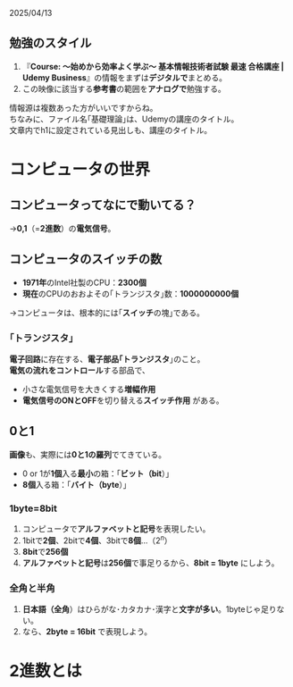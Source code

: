 2025/04/13

## 勉強のスタイル
1. 『**Course: ～始めから効率よく学ぶ～ 基本情報技術者試験 最速 合格講座 | Udemy Business**』の情報をまずは**デジタルで**まとめる。
2. この映像に該当する**参考書**の範囲を**アナログで**勉強する。

情報源は複数あった方がいいですからね。\
ちなみに、ファイル名｢基礎理論｣は、Udemyの講座のタイトル。\
文章内でh1に設定されている見出しも、講座のタイトル。

# コンピュータの世界

## コンピュータってなにで動いてる？
→**0,1**（=**2進数**）の**電気信号**。

## コンピュータのスイッチの数
* **1971年**のIntel社製のCPU：**2300個**
* **現在**のCPUのおおよその｢トランジスタ｣数：**1000000000個**

→コンピュータは、根本的には｢**スイッチ**の塊｣である。

### ｢トランジスタ｣
**電子回路**に存在する、**電子部品｢トランジスタ**｣のこと。\
**電気の流れをコントロール**する部品で、
* 小さな電気信号を大きくする**増幅作用**
* **電気信号のONとOFF**を切り替える**スイッチ作用**
がある。

## 0と1
**画像**も、実際には**0と1の羅列**でてきている。
* 0 or 1が**1個**入る**最小**の箱：｢**ビット（bit**）｣
* **8個**入る箱：｢**バイト（byte**）｣

### 1byte=8bit
1. コンピュータで**アルファベットと記号**を表現したい。
2. 1bitで**2個**、2bitで**4個**、3bitで**8個**...（$2^n$）
3. **8bit**で**256個**
4. **アルファベットと記号**は**256個**で事足りるから、**8bit = 1byte** にしよう。

### 全角と半角
1. **日本語（全角**）はひらがな･カタカナ･漢字と**文字が多い**。1byteじゃ足りない。
2. なら、**2byte = 16bit** で表現しよう。

# 2進数とは
